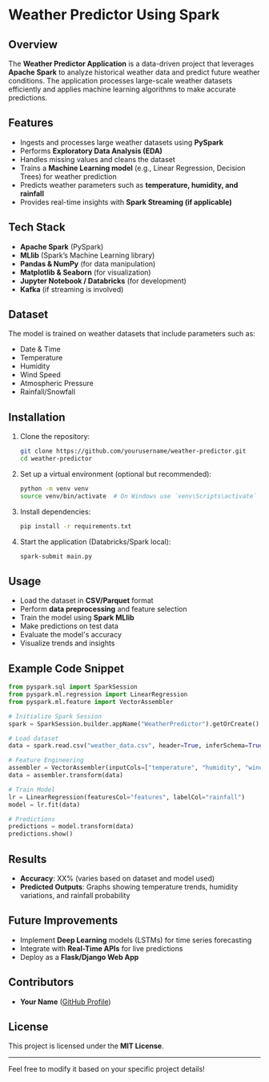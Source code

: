 # Weather Predictor Using Spark

## Overview
The **Weather Predictor Application** is a data-driven project that leverages **Apache Spark** to analyze historical weather data and predict future weather conditions. The application processes large-scale weather datasets efficiently and applies machine learning algorithms to make accurate predictions.

## Features
- Ingests and processes large weather datasets using **PySpark**
- Performs **Exploratory Data Analysis (EDA)**
- Handles missing values and cleans the dataset
- Trains a **Machine Learning model** (e.g., Linear Regression, Decision Trees) for weather prediction
- Predicts weather parameters such as **temperature, humidity, and rainfall**
- Provides real-time insights with **Spark Streaming (if applicable)**

## Tech Stack
- **Apache Spark** (PySpark)
- **MLlib** (Spark’s Machine Learning library)
- **Pandas & NumPy** (for data manipulation)
- **Matplotlib & Seaborn** (for visualization)
- **Jupyter Notebook / Databricks** (for development)
- **Kafka** (if streaming is involved)

## Dataset
The model is trained on weather datasets that include parameters such as:
- Date & Time
- Temperature
- Humidity
- Wind Speed
- Atmospheric Pressure
- Rainfall/Snowfall

## Installation
1. Clone the repository:
   ```bash
   git clone https://github.com/yourusername/weather-predictor.git
   cd weather-predictor
   ```
2. Set up a virtual environment (optional but recommended):
   ```bash
   python -m venv venv
   source venv/bin/activate  # On Windows use `venv\Scripts\activate`
   ```
3. Install dependencies:
   ```bash
   pip install -r requirements.txt
   ```
4. Start the application (Databricks/Spark local):
   ```bash
   spark-submit main.py
   ```

## Usage
- Load the dataset in **CSV/Parquet** format
- Perform **data preprocessing** and feature selection
- Train the model using **Spark MLlib**
- Make predictions on test data
- Evaluate the model's accuracy
- Visualize trends and insights

## Example Code Snippet
```python
from pyspark.sql import SparkSession
from pyspark.ml.regression import LinearRegression
from pyspark.ml.feature import VectorAssembler

# Initialize Spark Session
spark = SparkSession.builder.appName("WeatherPredictor").getOrCreate()

# Load dataset
data = spark.read.csv("weather_data.csv", header=True, inferSchema=True)

# Feature Engineering
assembler = VectorAssembler(inputCols=["temperature", "humidity", "wind_speed"], outputCol="features")
data = assembler.transform(data)

# Train Model
lr = LinearRegression(featuresCol="features", labelCol="rainfall")
model = lr.fit(data)

# Predictions
predictions = model.transform(data)
predictions.show()
```

## Results
- **Accuracy**: XX% (varies based on dataset and model used)
- **Predicted Outputs**: Graphs showing temperature trends, humidity variations, and rainfall probability

## Future Improvements
- Implement **Deep Learning** models (LSTMs) for time series forecasting
- Integrate with **Real-Time APIs** for live predictions
- Deploy as a **Flask/Django Web App**

## Contributors
- **Your Name** ([GitHub Profile](https://github.com/yourusername))

## License
This project is licensed under the **MIT License**.

---
Feel free to modify it based on your specific project details!
